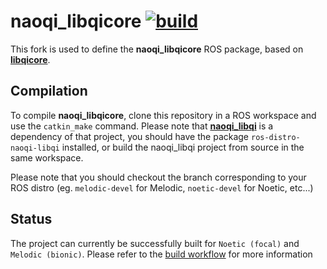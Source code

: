 # naoqi_libqicore [![build](https://github.com/ros-naoqi/libqicore/actions/workflows/build.yml/badge.svg?branch=ros)](https://github.com/ros-naoqi/libqicore/actions/workflows/build.yml)

This fork is used to define the __naoqi_libqicore__ ROS package, based on [__libqicore__](https://github.com/aldebaran/libqicore).

## Compilation
To compile __naoqi_libqicore__, clone this repository in a ROS workspace and use the `catkin_make` command. Please note that [__naoqi_libqi__](https://github.com/ros-naoqi/libqi) is a dependency of that project, you should have the package `ros-distro-naoqi-libqi` installed, or build the naoqi_libqi project from source in the same workspace.

Please note that you should checkout the branch corresponding to your ROS distro (eg. `melodic-devel` for Melodic, `noetic-devel` for Noetic, etc...)

## Status 

The project can currently be successfully built for `Noetic (focal)` and `Melodic (bionic)`. Please refer to the [build workflow](https://github.com/ros-naoqi/libqicore/actions/workflows/build.yml) for more information